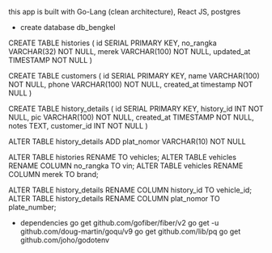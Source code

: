 this app is built with Go-Lang (clean architecture), React JS, postgres

- create database db_bengkel

CREATE TABLE histories
(
id SERIAL PRIMARY KEY,
no_rangka VARCHAR(32) NOT NULL,
merek VARCHAR(100) NOT NULL,
updated_at TIMESTAMP NOT NULL
)

CREATE TABLE customers
(
id SERIAL PRIMARY KEY,
name VARCHAR(100) NOT NULL,
phone VARCHAR(100) NOT NULL,
created_at timestamp NOT NULL
)

CREATE TABLE history_details
(
id SERIAL PRIMARY KEY,
history_id INT NOT NULL,
pic VARCHAR(100) NOT NULL,
created_at TIMESTAMP NOT NULL,
notes TEXT,
customer_id INT NOT NULL
)

ALTER TABLE history_details ADD plat_nomor VARCHAR(10) NOT NULL

ALTER TABLE histories RENAME TO vehicles;
ALTER TABLE vehicles RENAME COLUMN no_rangka TO vin;
ALTER TABLE vehicles RENAME COLUMN merek TO brand;

ALTER TABLE history_details RENAME COLUMN history_id TO vehicle_id;
ALTER TABLE history_details RENAME COLUMN plat_nomor TO plate_number;

- dependencies
  go get github.com/gofiber/fiber/v2
  go get -u github.com/doug-martin/goqu/v9
  go get github.com/lib/pq
  go get github.com/joho/godotenv

